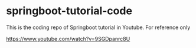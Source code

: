 # springboot-tutorial-code

<p>This is the coding repo of Springboot tutorial in Youtube. For reference only</p>

https://www.youtube.com/watch?v=9SGDpanrc8U
